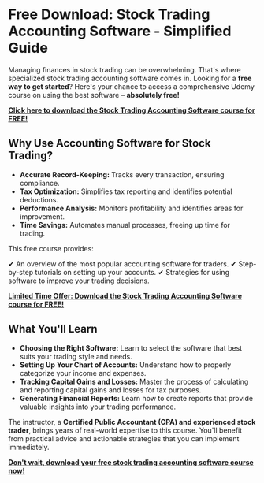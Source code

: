 # Free Download: Stock Trading Accounting Software - Simplified Guide

Managing finances in stock trading can be overwhelming. That's where specialized stock trading accounting software comes in. Looking for a **free way to get started**? Here's your chance to access a comprehensive Udemy course on using the best software – **absolutely free!**

[**Click here to download the Stock Trading Accounting Software course for FREE!**](https://udemywork.com/stock-trading-accounting-software)

## Why Use Accounting Software for Stock Trading?

*   **Accurate Record-Keeping:** Tracks every transaction, ensuring compliance.
*   **Tax Optimization:** Simplifies tax reporting and identifies potential deductions.
*   **Performance Analysis:** Monitors profitability and identifies areas for improvement.
*   **Time Savings:** Automates manual processes, freeing up time for trading.

This free course provides:

✔ An overview of the most popular accounting software for traders.
✔ Step-by-step tutorials on setting up your accounts.
✔ Strategies for using software to improve your trading decisions.

[**Limited Time Offer: Download the Stock Trading Accounting Software course for FREE!**](https://udemywork.com/stock-trading-accounting-software)

## What You'll Learn

*   **Choosing the Right Software:** Learn to select the software that best suits your trading style and needs.
*   **Setting Up Your Chart of Accounts:** Understand how to properly categorize your income and expenses.
*   **Tracking Capital Gains and Losses:** Master the process of calculating and reporting capital gains and losses for tax purposes.
*   **Generating Financial Reports:** Learn how to create reports that provide valuable insights into your trading performance.

The instructor, a **Certified Public Accountant (CPA) and experienced stock trader**, brings years of real-world expertise to this course. You'll benefit from practical advice and actionable strategies that you can implement immediately.

[**Don't wait, download your free stock trading accounting software course now!**](https://udemywork.com/stock-trading-accounting-software)
